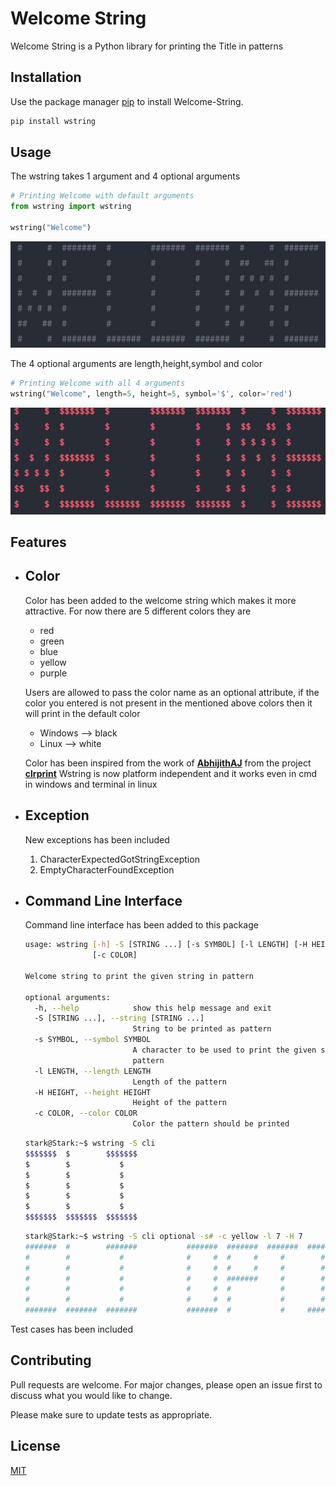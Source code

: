 
# Welcome String
Welcome String is a Python library for printing the Title in patterns

## Installation

Use the package manager [pip](https://pip.pypa.io/en/stable/) to install Welcome-String.

```bash
pip install wstring
```

## Usage

The wstring takes 1 argument and 4 optional arguments

```python
# Printing Welcome with default arguments
from wstring import wstring

wstring("Welcome")
```
![](normal.jpg)


The 4 optional arguments are length,height,symbol and color

```python
# Printing Welcome with all 4 arguments
wstring("Welcome", length=5, height=5, symbol='$', color='red')
```
![](clr.jpg)

## Features

- ## **Color**

  Color has been added to the welcome string which makes it more attractive.
  For now there are 5 different colors they are

  <ul>
  <li>red
  </li>
  <li>green
  </li>
  <li>blue</li>
  <li>yellow</li>
  <li>purple</li>
  </ul>


  Users are allowed to pass the color name as an optional attribute, if the color you entered is not present in the mentioned above colors then it will print in the default color

  <ul>
  <li>Windows --> black</li>
  <li>Linux --> white</li>
  </ul>

  Color has been inspired from the work of <b>[AbhijithAJ](https://github.com/AbhijithAJ)</b> from the project <b>[clrprint](https://github.com/AbhijithAJ/clrprint)</b>
  Wstring is now platform independent and it works even in cmd in windows and terminal in linux

- ## **Exception**

  New exceptions has been included

   1. CharacterExpectedGotStringException
   2. EmptyCharacterFoundException

- ## **Command Line Interface**

  Command line interface has been added to this package

  ```bash
  usage: wstring [-h] -S [STRING ...] [-s SYMBOL] [-l LENGTH] [-H HEIGHT]
                 [-c COLOR]
  
  Welcome string to print the given string in pattern
  
  optional arguments:
    -h, --help            show this help message and exit
    -S [STRING ...], --string [STRING ...]
                          String to be printed as pattern
    -s SYMBOL, --symbol SYMBOL
                          A character to be used to print the given string as a
                          pattern
    -l LENGTH, --length LENGTH
                          Length of the pattern
    -H HEIGHT, --height HEIGHT
                          Height of the pattern
    -c COLOR, --color COLOR
                          Color the pattern should be printed
  ```

  ```bash
  stark@Stark:~$ wstring -S cli
  $$$$$$$  $        $$$$$$$  
  $        $           $     
  $        $           $     
  $        $           $     
  $        $           $     
  $        $           $     
  $$$$$$$  $$$$$$$  $$$$$$$ 
  
  ```

  ```bash
  stark@Stark:~$ wstring -S cli optional -s# -c yellow -l 7 -H 7
  #######  #        #######           #######  #######  #######  #######  #######  #     #  #######  #        
  #        #           #              #     #  #     #     #        #     #     #  ##    #  #     #  #        
  #        #           #              #     #  #     #     #        #     #     #  # #   #  #     #  #        
  #        #           #              #     #  #######     #        #     #     #  #  #  #  #######  #        
  #        #           #              #     #  #           #        #     #     #  #   # #  #     #  #        
  #        #           #              #     #  #           #        #     #     #  #    ##  #     #  #        
  #######  #######  #######           #######  #           #     #######  #######  #     #  #     #  ####### 	
  
  ```

  

Test cases has been included



## Contributing
Pull requests are welcome. For major changes, please open an issue first to discuss what you would like to change.

Please make sure to update tests as appropriate.

## License
[MIT](https://github.com/TONYSTARK-EDITH/wstring/blob/master/LICENSE)
